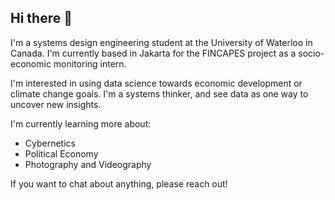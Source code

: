 ## Hi there 👋

I'm a systems design engineering student at the University of Waterloo in Canada. I'm currently based in Jakarta for the FINCAPES project as a socio-economic monitoring intern. 

I'm interested in using data science towards economic development or climate change goals. I'm a systems thinker, and see data as one way to uncover new insights. 

I'm currently learning more about:
- Cybernetics<br>
- Political Economy<br>
- Photography and Videography


If you want to chat about anything, please reach out!

<!--
**ruizhuu/ruizhuu** is a ✨ _special_ ✨ repository because its `README.md` (this file) appears on your GitHub profile.

Here are some ideas to get you started:

- 🔭 I’m currently working on ...
- 🌱 I’m currently learning ...
- 👯 I’m looking to collaborate on ...
- 🤔 I’m looking for help with ...
- 💬 Ask me about ...
- 📫 How to reach me: ...
- 😄 Pronouns: ...
- ⚡ Fun fact: ...
-->

